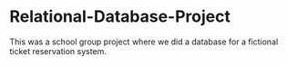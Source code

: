 # Relational-Database-Project
This was a school group project where we did a database for a fictional ticket reservation system.

